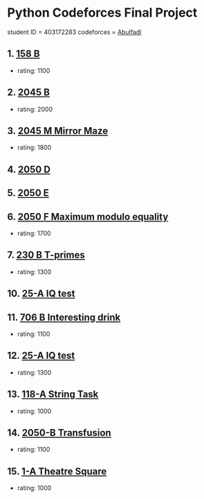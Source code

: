 # Python Codeforces Final Project

student ID = 403172283
codeforces = [Abulfadl](https://codeforces.com/profile/Abulfadl)

## 1. [158 B](https://codeforces.com/problemset/problem/158/B)
- rating: 1100

## 2. [2045 B](https://codeforces.com/problemset/problem/2045/B)
- rating: 2000

## 3. [2045 M Mirror Maze](https://codeforces.com/problemset/problem/2045/M)
- rating: 1800

## 4. [2050 D](https://codeforces.com/problemset/problem/2050/D)

## 5. [2050 E](https://codeforces.com/problemset/problem/2050/E)

## 6. [2050 F  Maximum modulo equality](https://codeforces.com/problemset/problem/2050/F)
- rating: 1700

## 7. [230 B T-primes](https://codeforces.com/problemset/problem/230/B)
- rating: 1300

## 10. [25-A IQ test](https://codeforces.com/problemset/problem/25/A)

## 11. [706 B Interesting drink](https://codeforces.com/contest/706/problem/B)
- rating: 1100

## 12. [25-A IQ test](https://codeforces.com/problemset/problem/25/A)
- rating: 1300

## 13. [118-A String Task](https://codeforces.com/contest/118/problem/A)
- rating: 1000

## 14. [2050-B Transfusion](https://codeforces.com/contest/2050/problem/B)
- rating: 1100

## 15. [1-A Theatre Square](https://codeforces.com/contest/1/problem/A)
- rating: 1000

